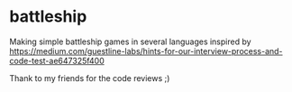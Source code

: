 # battleship
Making simple battleship games in several languages inspired by https://medium.com/guestline-labs/hints-for-our-interview-process-and-code-test-ae647325f400

Thank to my friends for the code reviews ;) 
